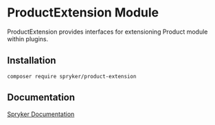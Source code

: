 # ProductExtension Module

ProductExtension provides interfaces for extensioning Product module within plugins.

## Installation

```
composer require spryker/product-extension
```

## Documentation

[Spryker Documentation](https://academy.spryker.com/developing_with_spryker/module_guide/modules.html)
